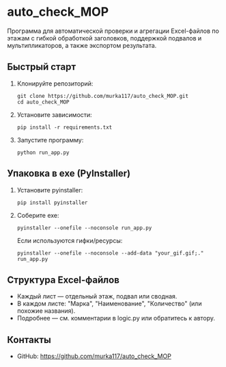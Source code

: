 # auto_check_MOP

Программа для автоматической проверки и агрегации Excel-файлов по этажам с гибкой обработкой заголовков, поддержкой подвалов и мультипликаторов, а также экспортом результата.

## Быстрый старт

1. Клонируйте репозиторий:
   ```
   git clone https://github.com/murka117/auto_check_MOP.git
   cd auto_check_MOP
   ```
2. Установите зависимости:
   ```
   pip install -r requirements.txt
   ```
3. Запустите программу:
   ```
   python run_app.py
   ```

## Упаковка в exe (PyInstaller)

1. Установите pyinstaller:
   ```
   pip install pyinstaller
   ```
2. Соберите exe:
   ```
   pyinstaller --onefile --noconsole run_app.py
   ```
   Если используются гифки/ресурсы:
   ```
   pyinstaller --onefile --noconsole --add-data "your_gif.gif;." run_app.py
   ```

## Структура Excel-файлов
- Каждый лист — отдельный этаж, подвал или сводная.
- В каждом листе: "Марка", "Наименование", "Количество" (или похожие названия).
- Подробнее — см. комментарии в logic.py или обратитесь к автору.

## Контакты
- GitHub: https://github.com/murka117/auto_check_MOP
